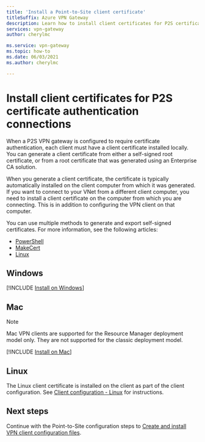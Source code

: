 ```yaml
---
title: 'Install a Point-to-Site client certificate'
titleSuffix: Azure VPN Gateway
description: Learn how to install client certificates for P2S certificate authentication - Windows, Mac, Linux.
services: vpn-gateway
author: cherylmc

ms.service: vpn-gateway
ms.topic: how-to
ms.date: 06/03/2021
ms.author: cherylmc

---
```

# Install client certificates for P2S certificate authentication connections

When a P2S VPN gateway is configured to require certificate authentication, each client must have a client certificate installed locally. You can generate a client certificate from either a self-signed root certificate, or from a root certificate that was generated using an Enterprise CA solution. 

When you generate a client certificate, the certificate is typically automatically installed on the client computer from which it was generated. If you want to connect to your VNet from a different client computer, you need to install a client certificate on the computer from which you are connecting. This is in addition to configuring the VPN client on that computer.

You can use multiple methods to generate and export self-signed certificates. For more information, see the following articles:

* [PowerShell](vpn-gateway-certificates-point-to-site.md)
* [MakeCert](vpn-gateway-certificates-point-to-site-makecert.md)
* [Linux](vpn-gateway-certificates-point-to-site-linux.md) 

## <a name="installwin"></a>Windows

[!INCLUDE [Install on Windows](../../includes/vpn-gateway-certificates-install-client-cert-include.md)]

## <a name="installmac"></a>Mac

>[!NOTE]
>Mac VPN clients are supported for the Resource Manager deployment model only. They are not supported for the classic deployment model.
>
>

[!INCLUDE [Install on Mac](../../includes/vpn-gateway-certificates-install-mac-client-cert-include.md)]

## <a name="installlinux"></a>Linux

The Linux client certificate is installed on the client as part of the client configuration. See [Client configuration - Linux](point-to-site-vpn-client-configuration-azure-cert.md#linuxinstallcli) for instructions.

## Next steps

Continue with the Point-to-Site configuration steps to [Create and install VPN client configuration files](point-to-site-vpn-client-configuration-azure-cert.md).
